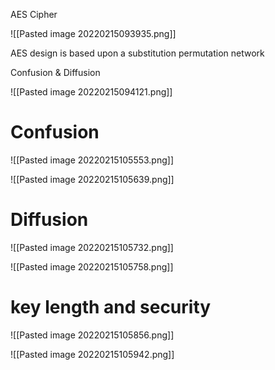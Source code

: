 AES Cipher

![[Pasted image 20220215093935.png]]

AES design is based upon a substitution permutation network

Confusion & Diffusion


![[Pasted image 20220215094121.png]]

# Confusion

![[Pasted image 20220215105553.png]]

![[Pasted image 20220215105639.png]]

# Diffusion

![[Pasted image 20220215105732.png]]

![[Pasted image 20220215105758.png]]


# key length and security

![[Pasted image 20220215105856.png]]

![[Pasted image 20220215105942.png]]


